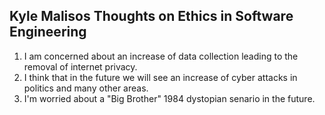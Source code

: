 ## Kyle Malisos Thoughts on Ethics in Software Engineering
1. I am concerned about an increase of data collection leading to the removal of internet privacy.
2. I think that in the future we will see an increase of cyber attacks in politics and many other areas.
3. I'm worried about a "Big Brother" 1984 dystopian senario in the future.